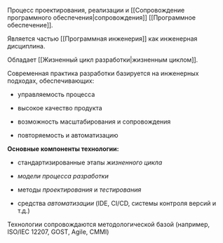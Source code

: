 Процесс проектирования, реализации и [[Сопровождение программного обеспечения|сопровождения]] [[Программное обеспечение]]. 

Является частью [[Программная инженерия]] как инженерная дисциплина.

Обладает [[Жизненный цикл разработки|жизненным циклом]].

Современная практика разработки базируется на инженерных подходах, обеспечивающих:

- управляемость процесса
    
- высокое качество продукта
    
- возможность масштабирования и сопровождения
    
- повторяемость и автоматизацию
    

**Основные компоненты технологии:**

- стандартизированные этапы *жизненного цикла*
    
- *модели процесса разработки*
    
- методы *проектирования* и *тестирования*
    
- средства *автоматизации* (IDE, CI/CD, системы контроля версий и т.д.)
    

Технологии сопровождаются методологической базой (например, ISO/IEC 12207, GOST, Agile, CMMI)